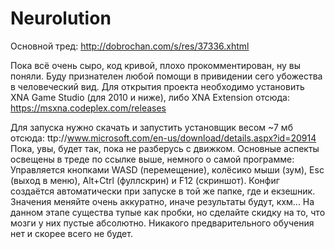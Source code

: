 Neurolution
===========
Основной тред: http://dobrochan.com/s/res/37336.xhtml

Пока всё очень сыро, код кривой, плохо прокомментирован, ну вы поняли. Буду признателен любой помощи в привидении сего убожества в человеческий вид.
Для открытия проекта необходимо установить XNA Game Studio (для 2010 и ниже), либо XNA Extension отсюда: https://msxna.codeplex.com/releases

Для запуска нужно скачать и запустить установщик весом ~7 мб отсюда: ttp://www.microsoft.com/en-us/download/details.aspx?id=20914
Пока, увы, будет так, пока не разберусь с движком.
Основные аспекты освещены в треде по ссылке выше, немного о самой программе:
Управляется кнопками WASD (перемещение), колёсико мыши (зум), Esc (выход в меню), Alt+Ctrl (фуллскрин) и F12 (скриншот).
Конфиг создаётся автоматически при запуске в той же папке, где и екзешник. Значения меняйте очень аккуратно, иначе результаты будут, кхм...
На данном этапе существа тупые как пробки, но сделайте скидку на то, что мозги у них пустые абсолютно. Никакого предварительного обучения нет и скорее всего не будет.
